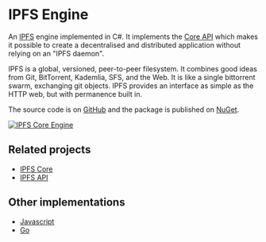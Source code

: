 # IPFS Engine

An [IPFS](https://ipfs.io) engine implemented in C#.  It implements the 
[Core API](core-api.md) which
makes it possible to create a decentralised and distributed application without relying on an 
"IPFS daemon".

IPFS is a global, versioned, peer-to-peer filesystem. It combines good ideas from Git, BitTorrent, Kademlia, SFS, and the Web. It is like a single bittorrent swarm, exchanging git objects. IPFS provides an interface as simple as the HTTP web, but with permanence built in. 

The source code is on [GitHub](https://github.com/richardschneider/net-ipfs-engine) and the 
package is published on [NuGet](https://www.nuget.org/packages/Ipfs.Engine).

[![IPFS Core Engine](https://github.com/ipfs/interface-ipfs-core/raw/master/img/badge.png)](https://github.com/ipfs/interface-ipfs-core)

## Related projects

- [IPFS Core](https://github.com/richardschneider/net-ipfs-core)
- [IPFS API](https://github.com/richardschneider/net-ipfs-api)

## Other implementations

- [Javascript](https://github.com/ipfs/js-ipfs)
- [Go](https://github.com/ipfs/go-ipfs)
